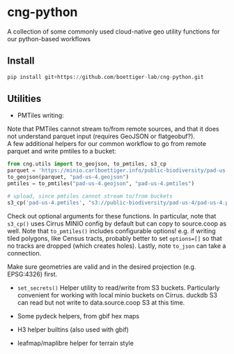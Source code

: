 # cng-python

A collection of some commonly used cloud-native geo utility functions for our python-based workflows


## Install


```python
pip install git+https://github.com/boettiger-lab/cng-python.git
```

## Utilities

- PMTiles writing:

Note that PMTiles cannot stream to/from remote sources, and that it does not understand parquet input (requires GeoJSON or flatgeobuf?).  
A few additional helpers for our common workflow to go from remote parquet and write pmtiles to a bucket:

```python
from cng.utils import to_geojson, to_pmtiles, s3_cp
parquet = 'https://minio.carlboettiger.info/public-biodiversity/pad-us-4/pad-us-4.parquet'
to_geojson(parquet, "pad-us-4.geojson")
pmtiles = to_pmtiles("pad-us-4.geojson", "pad-us-4.pmtiles")

# upload, since pmtiles cannot stream to/from buckets
s3_cp('pad-us-4.pmtiles', "s3://public-biodiversity/pad-us-4/pad-us-4.pmtiles", "minio")
```

Check out optional arguments for these functions.  In particular, note that `s3_cp()` uses Cirrus MINIO config by default but can copy to source.coop as well.  Note that `to_pmtiles()` includes configurable options!  e.g. if writing tiled polygons, like Census tracts, probably better to set `options=[]` so that no tracks are dropped (which creates holes).  Lastly, note `to_json` can take a connection.  

Make sure geometries are valid and in the desired projection (e.g. EPSG:4326) first.  


 - `set_secrets()` Helper utility to read/write from S3 buckets. Particularly convenient for working with local minio buckets on Cirrus. duckdb S3 can read but not write to data.source.coop S3 at this time.


- Some pydeck helpers, from gbif hex maps
- H3 helper builtins (also used with gbif)
- leafmap/maplibre helper for terrain style  

